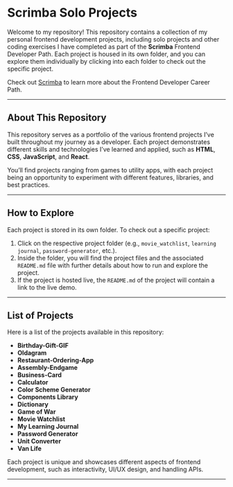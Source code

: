 # Scrimba Solo Projects

Welcome to my repository! This repository contains a collection of my personal frontend development projects, including solo projects and other coding exercises I have completed as part of the **Scrimba** Frontend Developer Path. Each project is housed in its own folder, and you can explore them individually by clicking into each folder to check out the specific project.

Check out [Scrimba](https://scrimba.com) to learn more about the Frontend Developer Career Path.

---

## About This Repository

This repository serves as a portfolio of the various frontend projects I’ve built throughout my journey as a developer. Each project demonstrates different skills and technologies I’ve learned and applied, such as **HTML**, **CSS**, **JavaScript**, and **React**. 

You’ll find projects ranging from games to utility apps, with each project being an opportunity to experiment with different features, libraries, and best practices.

---

## How to Explore

Each project is stored in its own folder. To check out a specific project:

1. Click on the respective project folder (e.g., `movie_watchlist`, `learning journal`, `password-generator`, etc.).
2. Inside the folder, you will find the project files and the associated `README.md` file with further details about how to run and explore the project.
3. If the project is hosted live, the `README.md` of the project will contain a link to the live demo.

---

## List of Projects

Here is a list of the projects available in this repository:

- **Birthday-Gift-GIF**
- **Oldagram**
- **Restaurant-Ordering-App**
- **Assembly-Endgame**
- **Business-Card**
- **Calculator**
- **Color Scheme Generator**
- **Components Library**
- **Dictionary**
- **Game of War**
- **Movie Watchlist**
- **My Learning Journal**
- **Password Generator**
- **Unit Converter**
- **Van Life**

Each project is unique and showcases different aspects of frontend development, such as interactivity, UI/UX design, and handling APIs.

---
